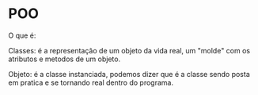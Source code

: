 # POO
O que é:

Classes: é a representação de um objeto da vida real, um "molde" com os atributos e metodos de um objeto.

Objeto: é a classe instanciada, podemos dizer que é a classe sendo posta em pratica e se tornando real dentro do programa.
